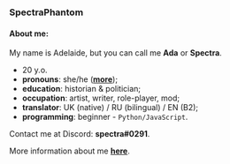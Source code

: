 ### SpectraPhantom
#### About me:

My name is Adelaide, but you can call me **Ada** or **Spectra**.
- 20 y.o.
- **pronouns**: she/he ([**more**](https://en.pronouns.page/@SpectraPhantom));
- **education**: historian & politician;
- **occupation**: artist, writer, role-player, mod;
- **translator**: UK (native) / RU (bilingual) / EN (B2);
- **programming**: beginner - `Python/JavaScript`.

 Contact me at Discord: **spectra#0291**.

 More information about me [**here**](https://spectrumous.carrd.co/).
